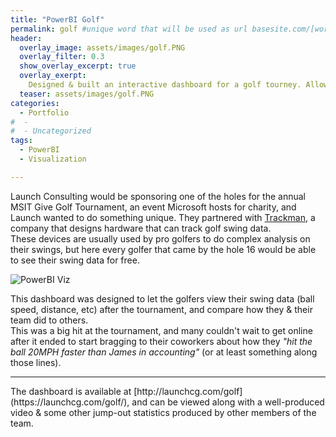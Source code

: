 ```yaml
---
title: "PowerBI Golf"
permalink: golf #unique word that will be used as url basesite.com/[word]
header:
  overlay_image: assets/images/golf.PNG
  overlay_filter: 0.3
  show_overlay_excerpt: true
  overlay_exerpt:
    Designed & built an interactive dashboard for a golf tourney. Allows golfers to see their stats & compare against the other golfers.<br>Built using PowerBI for the MSIT Give Golf Tournament.
  teaser: assets/images/golf.PNG
categories:
  - Portfolio
#  -
#  - Uncategorized
tags:
  - PowerBI
  - Visualization

---
```


Launch Consulting would be sponsoring one of the holes for the annual MSIT Give Golf Tournament, an event Microsoft hosts for charity, and Launch wanted to do something unique. They partnered with <a href="https://trackmangolf.com/" target="_blank">Trackman</a>, a company that designs hardware that can track golf swing data.
<br>These devices are usually used by pro golfers to do complex analysis on their swings, but here every golfer that came by the hole 16 would be able to see their swing data for free.

![PowerBI Viz]({{site.url}}{{site.baseurl}}/assets/images/golf.PNG)

This dashboard was designed to let the golfers view their swing data (ball speed, distance, etc) after the tournament, and compare how they & their team did to others.
<br> This was a big hit at the tournament, and many couldn't wait to get online after it ended to start bragging to their coworkers about how they _"hit the ball 20MPH faster than James in accounting"_ (or at least something along those lines).


<hr>
The dashboard is available at [http://launchcg.com/golf](https://launchcg.com/golf/), and can be viewed along with a well-produced video & some other jump-out statistics produced by other members of the team.
